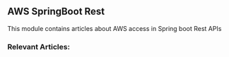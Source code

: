 ## AWS SpringBoot Rest

This module contains articles about AWS access in Spring boot Rest APIs

### Relevant Articles:




